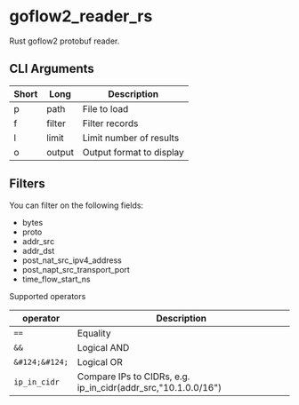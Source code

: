 # goflow2_reader_rs
Rust goflow2 protobuf reader.





## CLI Arguments


| Short | Long | Description |
| ----- | ---- | ----------- |
| p | path | File to load |
| f | filter | Filter records |
| l | limit | Limit number of results |
| o | output | Output format to display |

## Filters

You can filter on the following fields:
* bytes
* proto
* addr_src
* addr_dst
* post_nat_src_ipv4_address
* post_napt_src_transport_port
* time_flow_start_ns

Supported operators

| operator | Description |
| -------- | ----------- |
| `==` | Equality |
| `&&` | Logical AND |
| `&#124;&#124;` | Logical OR |
| `ip_in_cidr` | Compare IPs to CIDRs, e.g. ip_in_cidr(addr_src,"10.1.0.0/16") |


